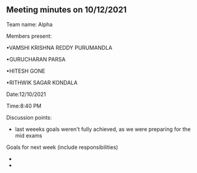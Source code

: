 
## Meeting minutes on 10/12/2021

Team name: Alpha

Members present:

•VAMSHI KRISHNA REDDY PURUMANDLA

•GURUCHARAN PARSA

•HITESH GONE

•RITHWIK SAGAR KONDALA

Date:12/10/2021

Time:8:40 PM

Discussion points: 

* last weeeks goals weren't fully achieved, as we were preparing for the mid exams

Goals for next week (include responsibilities)

*
*
